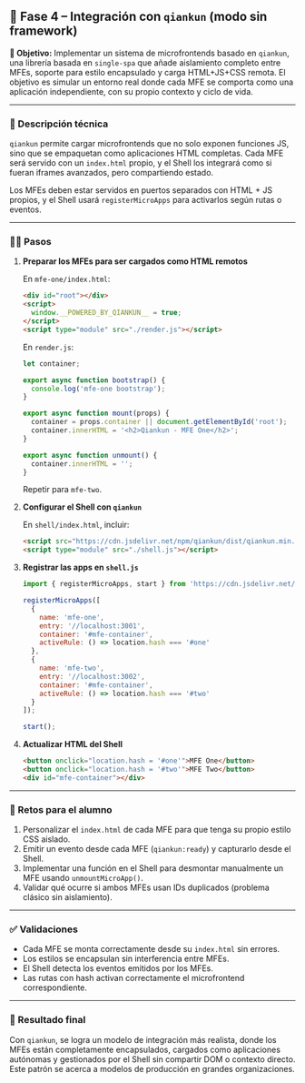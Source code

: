 ## 🧱 Fase 4 – Integración con `qiankun` (modo sin framework)

**🌟 Objetivo:**
Implementar un sistema de microfrontends basado en `qiankun`, una librería basada en `single-spa` que añade aislamiento completo entre MFEs, soporte para estilo encapsulado y carga HTML+JS+CSS remota. El objetivo es simular un entorno real donde cada MFE se comporta como una aplicación independiente, con su propio contexto y ciclo de vida.

---

### 📜 Descripción técnica

`qiankun` permite cargar microfrontends que no solo exponen funciones JS, sino que se empaquetan como aplicaciones HTML completas. Cada MFE será servido con un `index.html` propio, y el Shell los integrará como si fueran iframes avanzados, pero compartiendo estado.

Los MFEs deben estar servidos en puertos separados con HTML + JS propios, y el Shell usará `registerMicroApps` para activarlos según rutas o eventos.

---

### 🧍‍♂️ Pasos

1. **Preparar los MFEs para ser cargados como HTML remotos**

   En `mfe-one/index.html`:

   ```html
   <div id="root"></div>
   <script>
     window.__POWERED_BY_QIANKUN__ = true;
   </script>
   <script type="module" src="./render.js"></script>
   ```

   En `render.js`:

   ```js
   let container;

   export async function bootstrap() {
     console.log('mfe-one bootstrap');
   }

   export async function mount(props) {
     container = props.container || document.getElementById('root');
     container.innerHTML = '<h2>Qiankun - MFE One</h2>';
   }

   export async function unmount() {
     container.innerHTML = '';
   }
   ```

   Repetir para `mfe-two`.

2. **Configurar el Shell con `qiankun`**

   En `shell/index.html`, incluir:

   ```html
   <script src="https://cdn.jsdelivr.net/npm/qiankun/dist/qiankun.min.js"></script>
   <script type="module" src="./shell.js"></script>
   ```

3. **Registrar las apps en `shell.js`**

   ```js
   import { registerMicroApps, start } from 'https://cdn.jsdelivr.net/npm/qiankun/es/qiankun.min.js';

   registerMicroApps([
     {
       name: 'mfe-one',
       entry: '//localhost:3001',
       container: '#mfe-container',
       activeRule: () => location.hash === '#one'
     },
     {
       name: 'mfe-two',
       entry: '//localhost:3002',
       container: '#mfe-container',
       activeRule: () => location.hash === '#two'
     }
   ]);

   start();
   ```

4. **Actualizar HTML del Shell**

   ```html
   <button onclick="location.hash = '#one'">MFE One</button>
   <button onclick="location.hash = '#two'">MFE Two</button>
   <div id="mfe-container"></div>
   ```

---

### 🔧 Retos para el alumno

1. Personalizar el `index.html` de cada MFE para que tenga su propio estilo CSS aislado.
2. Emitir un evento desde cada MFE (`qiankun:ready`) y capturarlo desde el Shell.
3. Implementar una función en el Shell para desmontar manualmente un MFE usando `unmountMicroApp()`.
4. Validar qué ocurre si ambos MFEs usan IDs duplicados (problema clásico sin aislamiento).

---

### ✅ Validaciones

* Cada MFE se monta correctamente desde su `index.html` sin errores.
* Los estilos se encapsulan sin interferencia entre MFEs.
* El Shell detecta los eventos emitidos por los MFEs.
* Las rutas con hash activan correctamente el microfrontend correspondiente.

---

### 📌 Resultado final

Con `qiankun`, se logra un modelo de integración más realista, donde los MFEs están completamente encapsulados, cargados como aplicaciones autónomas y gestionados por el Shell sin compartir DOM o contexto directo. Este patrón se acerca a modelos de producción en grandes organizaciones.
